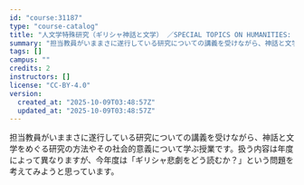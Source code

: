 ```yaml
---
id: "course:31187"
type: "course-catalog"
title: "人文学特殊研究（ギリシャ神話と文学） ／SPECIAL TOPICS ON HUMANITIES: GREEK MYTHOLOGY AND LITERATURE"
summary: "担当教員がいままさに遂行している研究についての講義を受けながら、神話と文学をめぐる研究の方法やその社会的意義について学ぶ授業です。扱う内容は年度によって異なりますが、今年度は「ギリシャ悲劇をどう読むか？」という問題を考えてみようと思っていま…"
tags: []
campus: ""
credits: 2
instructors: []
license: "CC-BY-4.0"
version:
  created_at: "2025-10-09T03:48:57Z"
  updated_at: "2025-10-09T03:48:57Z"
---
```

担当教員がいままさに遂行している研究についての講義を受けながら、神話と文学をめぐる研究の方法やその社会的意義について学ぶ授業です。扱う内容は年度によって異なりますが、今年度は「ギリシャ悲劇をどう読むか？」という問題を考えてみようと思っています。
